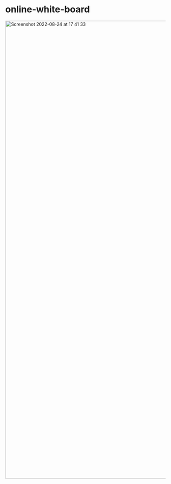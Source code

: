 # online-white-board
<img width="1435" alt="Screenshot 2022-08-24 at 17 41 33" src="https://user-images.githubusercontent.com/94782089/186415118-93fe5c86-2424-49b3-86eb-91995751ef89.png">
